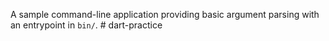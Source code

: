 A sample command-line application providing basic argument parsing with an entrypoint in `bin/`.
#   d a r t - p r a c t i c e  
 
